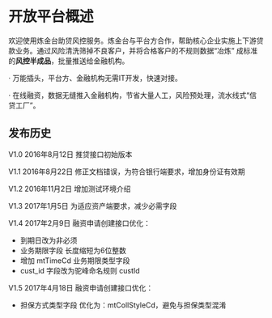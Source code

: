 # 开放平台概述
欢迎使用炼金台助贷风控服务。炼金台与平台方合作，帮助核心企业实施上下游贷款业务。通过风险清洗筛掉不良客户，并将合格客户的不规则数据“冶炼” 成标准的**风控半成品**，批量推送给金融机构。

· 万能插头，平台方、金融机构无需IT开发，快速对接。

· 在线融资，数据无缝推入金融机构，节省大量人工，风险预处理，流水线式“信贷工厂”。


## 发布历史
V1.0 2016年8月12日
推贷接口初始版本

V1.1 2016年8月22日
修正文档错误，为符合银行端要求，增加身份证有效期

V1.2 2016年11月2日
增加测试环境介绍

V1.3 2017年1月5日
为适应资产端要求，减少必需字段

V1.4 2017年2月9日
融资申请创建接口优化：
- 到期日改为非必须
- 业务期限字段 长度缩短为6位整数
- 增加 mtTimeCd 业务期限类型字段
- cust_id 字段改为驼峰命名规则 custId

V1.5 2017年4月18日
融资申请创建接口优化：
- 担保方式类型字段 优化为：mtCollStyleCd，避免与担保类型混淆